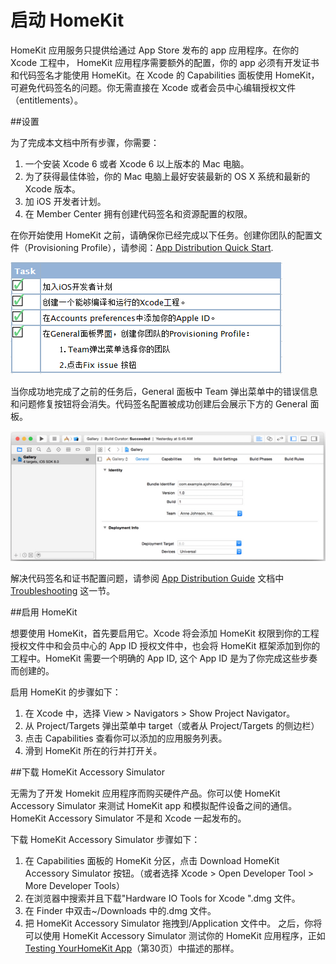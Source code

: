 # 启动 HomeKit

HomeKit 应用服务只提供给通过 App Store 发布的 app 应用程序。在你的 Xcode 工程中， HomeKit 应用程序需要额外的配置，你的 app 必须有开发证书和代码签名才能使用 HomeKit。在 Xcode 的 Capabilities 面板使用 HomeKit，可避免代码签名的问题。你无需直接在 Xcode 或者会员中心编辑授权文件（entitlements）。

##设置

为了完成本文档中所有步骤，你需要：

1. 一个安装 Xcode 6 或者 Xcode 6 以上版本的 Mac 电脑。
2. 为了获得最佳体验，你的 Mac 电脑上最好安装最新的 OS X 系统和最新的 Xcode 版本。
3. 加 iOS 开发者计划。
4. 在 Member Center 拥有创建代码签名和资源配置的权限。
 
在你开始使用 HomeKit 之前，请确保你已经完成以下任务。创建你团队的配置文件（Provisioning Profile），请参阅：[App Distribution Quick Start](https://developer.apple.com/library/ios/documentation/IDEs/Conceptual/AppStoreDistributionTutorial/Introduction/Introduction.html#//apple_ref/doc/uid/TP40013839).

![pic2](images/2.png)

当你成功地完成了之前的任务后，General 面板中 Team 弹出菜单中的错误信息和问题修复按钮将会消失。代码签名配置被成功创建后会展示下方的 General 面板。

![pic](images/3.png)

解决代码签名和证书配置问题，请参阅 [App Distribution Guide](https://developer.apple.com/library/ios/documentation/IDEs/Conceptual/AppDistributionGuide/Introduction/Introduction.html#//apple_ref/doc/uid/TP40012582) 文档中 [Troubleshooting](https://developer.apple.com/library/ios/documentation/IDEs/Conceptual/AppDistributionGuide/Troubleshooting/Troubleshooting.html#//apple_ref/doc/uid/TP40012582-CH5) 这一节。


##启用 HomeKit

想要使用 HomeKit，首先要启用它。Xcode 将会添加 HomeKit 权限到你的工程授权文件中和会员中心的 App ID 授权文件中，也会将 HomeKit 框架添加到你的工程中。HomeKit 需要一个明确的 App ID, 这个 App ID 是为了你完成这些步奏而创建的。

启用 HomeKit 的步骤如下：

1. 在 Xcode  中，选择 View > Navigators > Show Project Navigator。
2. 从 Project/Targets 弹出菜单中 target（或者从 Project/Targets 的侧边栏）
3. 点击 Capabilities 查看你可以添加的应用服务列表。
4. 滑到 HomeKit 所在的行并打开关。

##下载 HomeKit Accessory Simulator

无需为了开发 Homekit 应用程序而购买硬件产品。你可以使 HomeKit Accessory Simulator 来测试 HomeKit app 和模拟配件设备之间的通信。HomeKit Accessory Simulator 不是和 Xcode 一起发布的。 

下载 HomeKit Accessory Simulator 步骤如下：

1. 在 Capabilities 面板的 HomeKit 分区，点击 Download HomeKit Accessory Simulator 按钮。（或者选择 Xcode > Open Developer Tool > More Developer Tools）
2. 在浏览器中搜索并且下载"Hardware IO Tools for Xcode ".dmg 文件。
3. 在 Finder 中双击~/Downloads 中的.dmg 文件。
4. 把 HomeKit Accessory Simulator 拖拽到/Application 文件中。
之后，你将可以使用 HomeKit Accessory Simulator 测试你的 HomeKit 应用程序，正如 [Testing YourHomeKit App](https://developer.apple.com/library/ios/documentation/NetworkingInternet/Conceptual/HomeKitDeveloperGuide/TestingYourHomeKitApp/TestingYourHomeKitApp.html#//apple_ref/doc/uid/TP40015050-CH7-SW1)（第30页）中描述的那样。